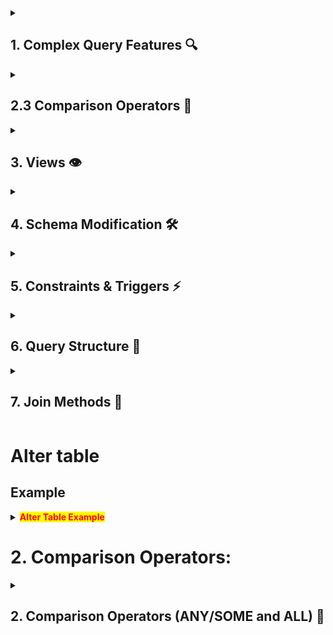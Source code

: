 

<details>
<summary><h2>1. Complex Query Features 🔍</h2></summary>

#### Nested Queries
- Subqueries in WHERE clause
- Subqueries in FROM clause 
- Subqueries in SELECT clause

#### Joins and Set Operations
- JOIN types and syntax
- UNION, EXCEPT operations
- Correlation concepts

#### Aggregation and Grouping
- Aggregate functions
- GROUP BY clause
- HAVING clause
- NULL handling
</details>

<details>
<summary><h2>2.3 Comparison Operators 🔄</h2></summary>

- EXISTS/NOT EXISTS
- IN/NOT IN 
- ANY/SOME/ALL
- NULL comparisons
</details>

<details>
<summary><h2>3. Views 👁️</h2></summary>

- View creation and deletion
- Updatability rules
- Materialization concepts
- Inline views
</details>

<details>
<summary><h2>4. Schema Modification 🛠️</h2></summary>

#### ALTER TABLE Operations
- Column modifications
- Constraint handling
- Table/Schema deletion
- CASCADE vs RESTRICT

#### Database Structure
- Table creation/deletion
- Schema management
</details>

<details>
<summary><h2>5. Constraints & Triggers ⚡</h2></summary>

#### Assertions
- General constraints
- Implementation rules

#### Triggers
- Event-Condition-Action rules
- Timing options
- Row-level triggers
</details>

<details>
<summary><h2>6. Query Structure 📝</h2></summary>

- SELECT clause
- FROM clause
- WHERE clause
- GROUP BY/HAVING
- ORDER BY
</details>

<details>
<summary><h2>7. Join Methods 🔗</h2></summary>

- NATURAL JOIN
- INNER JOIN
- OUTER JOINs
- CROSS JOIN
- Multiple table joins
</details>


# Alter table

## Example

<details>
<summary><strong style="color: red; background-color: yellow">Alter Table Example</strong></summary>

```sql
-- Create EMPLOYEE table
CREATE TABLE EMPLOYEE (
    Fname VARCHAR(50),
    Lname VARCHAR(50),
    Ssn VARCHAR(11) PRIMARY KEY,
    Salary DECIMAL(10,2),
    Super_ssn VARCHAR(11),
    Dno INTEGER
);

-- Create DEPENDENT table 
CREATE TABLE DEPENDENT (
    Essn VARCHAR(11),
    Dependent_name VARCHAR(50),
    Relationship VARCHAR(50),
    PRIMARY KEY (Essn, Dependent_name)
);

-- Insert Employee data
INSERT INTO EMPLOYEE (Fname, Lname, Ssn, Salary, Super_ssn, Dno) VALUES
('John', 'Smith', '123456789', 75000.00, '333445555', 5),
('Franklin', 'Wong', '333445555', 90000.00, '888665555', 5),
('Jennifer', 'Wallace', '987654321', 85000.00, '888665555', 4),
('Ahmad', 'Jabbar', '987987987', 70000.00, '987654321', 4);

-- Insert Dependent data
INSERT INTO DEPENDENT (Essn, Dependent_name, Relationship) VALUES
('123456789', 'Alice Smith', 'Daughter'),
('123456789', 'Elizabeth Smith', 'Spouse'),
('333445555', 'Joy Wong', 'Spouse'),
('333445555', 'Theodore Wong', 'Son'),
('987654321', 'Abner Wallace', 'Spouse');

-- Add the foreign key constraint separately
ALTER TABLE DEPENDENT ADD CONSTRAINT FK FOREIGN KEY (Essn) REFERENCES EMPLOYEE(Ssn);
```
</details>



# 2. Comparison Operators:
<details>
<summary><h2>2. Comparison Operators (ANY/SOME and ALL) 🔄</h2></summary>

### Syntax & Operators
```sql
value comparison_operator ANY (subquery)
value comparison_operator ALL (subquery) 
value comparison_operator SOME (subquery) /* SOME is equivalent to ANY */
```
Operators: `=, >, >=, <, <=, <>`

### Usage
- **ANY/SOME:** True if comparison is true for at least one value
- **ALL:** True if comparison is true for all values
- **Note:** ANY and SOME are functionally identical

### Examples

<details>
<summary><strong>Example 1: Employee Salary Comparison</strong></summary>

```sql
SELECT Lname, Fname
FROM EMPLOYEE
WHERE Salary > ALL (SELECT Salary 
                   FROM EMPLOYEE 
                   WHERE Dno = 5);
```
This query finds employees whose salary is higher than all salaries in department 5.
</details>

<details>
<summary><strong>Example 2: Customer Orders Analysis</strong></summary>

```sql
SELECT DISTINCT CUSTOMER_ID 
FROM SALESMAN S, ORDERS O 
WHERE S.SALESMAN_ID=O.SALESMAN_ID 
AND O.SALESMAN_ID > ALL(5003,5006);
```

#### Result Analysis
- Returns customers whose orders were handled by salesmen with ID > both 5003 and 5006
- Result: CUSTOMER_IDs 3008 and 3005 (handled by SALESMAN_ID 5002)
- Only includes orders with SALESMAN_ID 5002
</details>

<details>
<summary><strong>Example 3: Lowest Commission Query</strong></summary>

```sql
SELECT NAME FROM SALESMAN 
WHERE COMMISSION <= ALL (SELECT COMMISSION FROM SALESMAN);
```

#### Analysis
- Finds salesmen with lowest commission by comparing against ALL other commissions
- Sample data commissions: 0.15, 0.13, 0.11, 0.14, 0.13
- Result: Pit Alex (commission 0.11)

#### Alternative Approach
```sql
SELECT NAME FROM SALESMAN 
WHERE COMMISSION = (SELECT MIN(COMMISSION) FROM SALESMAN);
```
This alternative version using MIN is more straightforward but produces the same result.
</details>

### Best Practices
- Use for comparing single values against result sets
- Consider performance with large datasets
- Handle NULL values appropriately
- Choose between ANY/ALL based on logical needs

</details>
